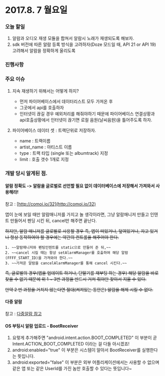 # 2017.8. 7 월요일

### 오늘 할일

1. 알람과 오디오 재생 모듈을 합쳐서 알람시 노래가 재생되도록 해보자.
2. sdk 버전에 따른 알람 등록 방식을 고려하자(Doze 모드일 때, API 21 or API 19) 고려해서 알람을 정확하게 울리도록


### 진행사항



### 주요 이슈

1. 지속 재생하기 위해서는 어떻게 하지? 
	* 먼저 파이어베이스에서 데이터리스트 모두 가져온 후 
	* 그곳에서 api를 호출하자
	* 인터넷이 끊길 경우 예외처리를 해줘야하기 때문에 파이어베이스 연결상황과 api호출상황에서 인터넷이 끊기면 로컬 음원(날씨음원)을 틀어주도록 하자.

2. 파이어베이스 데이터 셋 : 트랙단위로 저장하자.
	- name : 트랙이름
	- artist_name : 아티스트 이름
	- type : 트랙 타입 (single 또는 albumtrack) 지정 
	- limit : 호출 갯수 1개로 지정
	
### 개발 당시 알게된 점.


#### 알람 정확도 -> 알람을 글로벌로 선언할 필요 없이 데이터베이스에 저장해서 가져와서 사용해라!
참고 : [http://comoi.io/32](http://comoi.io/32)

앱이 눈에 보일 때만 알람매니저를 가지고 놀 생각이라면, 그냥 알람매니저 만들고 인텐트 만들어서 펜딩 시킨 뒤, cancel만 해주면 끝난다. 

~~하지만, 알람 매니저를 글로벌로 사용할 경우 
즉, 앱이 떠있거나, 덮여있거나, 자고 있거나 항상 동작하여야 할 경우에는 약간의 컨트롤을 해주어야 한다.~~

	1. ~~알람매니저와 펜팅인텐트를 static으로 만들어 준 뒤,~~
    2. ~~cancel 시킬 때는 항상 setAlarmManager를 호출하여 해당 알람(FFFF_START_ID)을 가져와야 한다.~~
    3. ~~가져온 알람을 cancelAlarmManager를 통해 cancel 시킨다.~~

~~즉, 글로벌의 경우(앱을 업데이트 하거나, 단말기를 재부팅 하는 경우) 해당 알람을 바로 찾을 수 없기 때문에 위 1 ~ 3번 과정을 반드시 거쳐 줘야만 찾아서 지울 수 있다.~~

~~만약 2 번 과정을 거치지 않는다면 절대(켜져있는 동안은) 알람을 해제 시킬 수 없다.~~




#### 다중 알람

참고 : [다중알람 참고](http://hashcode.co.kr/questions/2787/alarmmanager%EB%A5%BC-%ED%99%9C%EC%9A%A9%ED%95%9C-%EB%8B%A4%EC%A4%91-%EC%95%8C%EB%9E%8C-%EC%83%9D%EC%84%B1)

#### OS 부팅시 알람 업로드 - BootReceiver

<receiver
android:name=".BootReceiver"
android:enabled="true"
android:exported="false" >
<intent-filter>
<action android:name="android.intent.action.BOOT_COMPLETED" />
</intent-filter>
</receiver>

1. 요렇게 추가해주면 "android.intent.action.BOOT_COMPLETED" 이 부분이 곧 Intent.ACTION_BOOT_COMPLETED 이라는 걸 다들 아시겠죠! 
2. android:enabled="true" 이 부분은 시스템이 알아서 BootReceiver를 실행한다는 뜻입니다. 
3. android:exported="false" 이 부분은 외부 어플리케이션에서는 사용할 수 없으며 같은 앱 또는 같은 UserId를 가진 놈만 호출할 수 있다는 뜻입니다~

